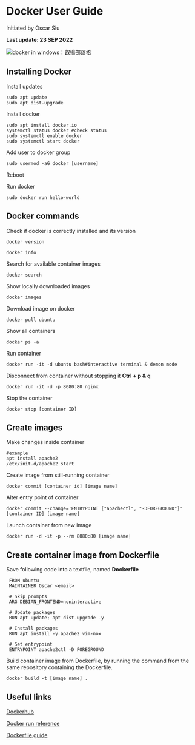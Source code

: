 # Docker User Guide
Initiated by Oscar Siu

 **Last update: 23 SEP 2022**
 
![docker in windows：叡揚部落格](https://i.imgur.com/rQvkvnM.png)

## Installing Docker

Install updates
```
sudo apt update
sudo apt dist-upgrade
```
Install docker
```
sudo apt install docker.io
systemctl status docker #check status
sudo systemctl enable docker
sudo systemctl start docker
```
 Add user to docker group
 
`sudo usermod -aG docker [username]`

Reboot

Run docker

`sudo docker run hello-world`


## Docker commands
Check if docker is correctly installed and its version

`docker version`

`docker info`

Search for available container images

`docker search`

Show locally downloaded images

`docker images`

Download image on docker

`docker pull ubuntu`

Show all containers

`docker ps -a`

Run container

`docker run -it -d ubuntu bash#interactive terminal & demon mode`

Disconnect from container without stopping it
__Ctrl + p & q__ 

`docker run -it -d -p 8080:80 nginx`

Stop the container

`docker stop [container ID]`

## Create images
Make changes inside container
```
#example
apt install apache2 
/etc/init.d/apache2 start
```

Create image from still-running container

`docker commit [container id] [image name]`

Alter entry point of container

`docker commit --change='ENTRYPOINT ["apachectl", "-DFOREGROUND"]' [container ID] [image name]`

Launch container from new image

`docker run -d -it -p --rm 8080:80 [image name]`


## Create container image from Dockerfile

Save following code into a textfile, named __Dockerfile__
```
 FROM ubuntu
 MAINTAINER Oscar <email>
 
 # Skip prompts
 ARG DEBIAN_FRONTEND=noninteractive
 
 # Update packages
 RUN apt update; apt dist-upgrade -y
 
 # Install packages
 RUN apt install -y apache2 vim-nox
 
 # Set entrypoint
 ENTRYPOINT apache2ctl -D FOREGROUND
```

Build container image from Dockerfile, by running the command from the same repository containing the Dockerfile.

`docker build -t [image name] .`

## Useful links

[Dockerhub](https://hub.docker.com/search?q=)

[Docker run reference](https://docs.docker.com/engine/reference/run/)

[Dockerfile guide](https://www.jinnsblog.com/2018/12/docker-dockerfile-guide.html)



